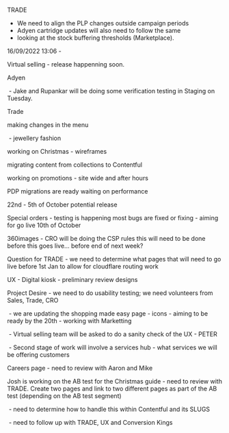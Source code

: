 TRADE

- We need to align the PLP changes outside campaign periods
- Adyen cartridge updates will also need to follow the same
- looking at the stock buffering thresholds (Marketplace).

16/09/2022 13:06 -

Virtual selling - release happenning soon.

Adyen

 \- Jake and Rupankar will be doing some verification testing in Staging on Tuesday. 

Trade

making changes in the menu

 \- jewellery fashion

working on Christmas - wireframes

migrating content from collections to Contentful

working on promotions - site wide and after hours

PDP migrations are ready waiting on performance 

22nd - 5th of October potential release

Special orders - testing is happening most bugs are fixed or fixing - aiming for go live 10th of October

360images - CRO will be doing the CSP rules this will need to be done before this goes live... before end of next week?

Question for TRADE - we need to determine what pages that will need to go live before 1st Jan to allow for cloudflare routing work 

UX - Digital kiosk - preliminary review designs

Project Desire - we need to do usability testing; we need volunteers from Sales, Trade, CRO

 \- we are updating the shopping made easy page - icons - aiming to be ready by the 20th - working with Marketting

 \- Virtual selling team will be asked to do a sanity check of the UX - PETER

 \- Second stage of work will involve a services hub - what services we will be offering customers

Careers page - need to review with Aaron and Mike

Josh is working on the AB test for the Christmas guide - need to review with TRADE. Create two pages and link to two different pages as part of the AB test (depending on the AB test segment)

 \- need to determine how to handle this within Contentful and its SLUGS

 \- need to follow up with TRADE, UX and Conversion Kings